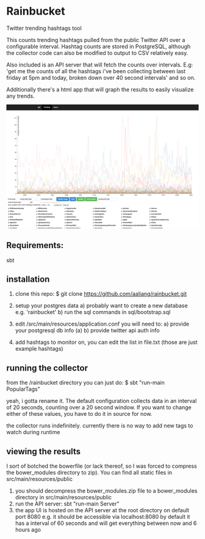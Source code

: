 # Rainbucket
Twitter trending hashtags tool

This counts trending hashtags pulled from the public Twitter API over a configurable interval.
Hashtag counts are stored in PostgreSQL, although the collector code can also be modified to output
to CSV relatively easy.

Also included is an API server that will fetch the counts over intervals. E.g: 'get me the counts of
all the hashtags i've been collecting between last friday at 5pm and today, broken down over 40 second
intervals' and so on.

Additionally there's a html app that will graph the results to easily visualize any trends.

![Alt text](https://github.com/aaliang/rainbucket/blob/master/screenshot.png "screenshot")

Requirements:
-------------
sbt

installation
-------------
1) clone this repo:
$ git clone https://github.com/aaliang/rainbucket.git

2) setup your postgres data
  a) probably want to create a new database e.g. 'rainbucket'
  b) run the sql commands in sql/bootstrap.sql

3) edit /src/main/resources/application.conf
  you will need to:
  a) provide your postgresql db info (a)
  b) provide twitter api auth info

3) add hashtags to monitor on, you can edit the list in file.txt (those are just example hashtags)


running the collector
---------------------
   from the /rainbucket directory you can just do:
   $ sbt "run-main PopularTags"

   yeah, i gotta rename it. The default configuration collects data in an interval of 20 seconds, counting over a 20 second window.
   If you want to change either of these values, you have to do it in source for now.

   the collector runs indefinitely. currently there is no way to add new tags to watch during runtime

viewing the results
-------------------
I sort of botched the bowerfile (or lack thereof, so I was forced to compress the bower_modules directory to zip). You can find all static files in src/main/resources/public

1) you should decompress the bower_modules.zip file to a bower_modules directory in src/main/resources/public
2) run the API server: sbt "run-main Server"
3) the app UI is hosted on the API server at the root directory on default port 8080 e.g. it should be accessible via localhost:8080
  by default it has a interval of 60 seconds and will get everything between now and 6 hours ago
 


